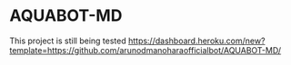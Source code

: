 # AQUABOT-MD
This project is still being tested
https://dashboard.heroku.com/new?template=https://github.com/arunodmanoharaofficialbot/AQUABOT-MD/
